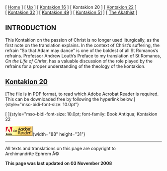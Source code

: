 \[ [Home](index.md) \] \[ [Up](romanos.md) \]
\[ [Kontakion 16](kontak16.md) \] \[ Kontakion 20 \]
\[ [Kontakion 22](kontakion_22.md) \]
\[ [Kontakion 32](kontakion_32.md) \]
\[ [Kontakion 49](kontakion_49.md) \]
\[ [Kontakion 51](kontakion_51.md) \] \[ [The Akathist](akath.md) \]

INTRODUCTION
------------

This Kontakion on the passion of Christ is no longer used liturgically,
as the first note on the translation explains. In the context of
Christ’s suffering, the refrain “So that Adam may dance” is one of the
boldest of all St Romanos’s refrains. Professor Andrew Louth’s Preface
to my translation of St Romanos, *On the Life of Christ*, has a valuable
discussion of the role played by the refrains for a proper understanding
of the theology of the kontakion.

[Kontakion 20](ROMK20.pdf) 
---------------------------

[The file is in PDF format, to read which Adobe Acrobat Reader is
required. This can be downloaded free by following the hyperlink
below.]{style="mso-bidi-font-size: 10.0pt"}

[
]{style="mso-bidi-font-size: 10.0pt; font-family: Book Antiqua; Kontakion 22
</a></span></font></p>
<p><font size="}

 [![](getacro.gif){width="88" height="31"}](http://www.adobe.com)

------------------------------------------------------------------------

All texts and translations on this page are copyright to\
Archimandrite Ephrem Â©

**This page was last updated on 03 November 2008**
